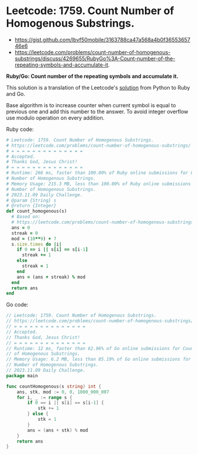 # Leetcode: 1759. Count Number of Homogenous Substrings.

- https://gist.github.com/lbvf50mobile/3163788ca47a568a4b0f3655365746e6
- https://leetcode.com/problems/count-number-of-homogenous-substrings/discuss/4269655/RubyGo%3A-Count-number-of-the-repeating-symbols-and-accumulate-it.

**Ruby/Go: Count number of the repeating symbols and accumulate it.**

This solution is a translation of the Leetcode's [solution](https://leetcode.com/problems/count-number-of-homogenous-substrings/solution/) from Python to
Ruby and Go.

Base algorithm is to increase counter when current symbol is equal to previous
one and add this number to the answer. To avoid integer overflow use modulo
operation on every addition.

Ruby code:
```Ruby
# Leetcode: 1759. Count Number of Homogenous Substrings.
# https://leetcode.com/problems/count-number-of-homogenous-substrings/
# = = = = = = = = = = = = = =
# Accepted.
# Thanks God, Jesus Christ!
# = = = = = = = = = = = = = =
# Runtime: 266 ms, faster than 100.00% of Ruby online submissions for Count
# Number of Homogenous Substrings.
# Memory Usage: 215.3 MB, less than 100.00% of Ruby online submissions for Count
# Number of Homogenous Substrings.
# 2023.11.09 Daily Challenge.
# @param {String} s
# @return {Integer}
def count_homogenous(s)
  # Based on:
  # https://leetcode.com/problems/count-number-of-homogenous-substrings/solution/
  ans = 0
  streak = 0
  mod = (10**9) + 7
  s.size.times do |i|
    if 0 == i || s[i] == s[i-1]
      streak += 1
    else
      streak = 1
    end
    ans = (ans + streak) % mod
  end
  return ans
end
```
Go code:
```Go
// Leetcode: 1759. Count Number of Homogenous Substrings.
// https://leetcode.com/problems/count-number-of-homogenous-substrings/
// = = = = = = = = = = = = = =
// Accepted.
// Thanks God, Jesus Christ!
// = = = = = = = = = = = = = =
// Runtime: 12 ms, faster than 62.96% of Go online submissions for Count Number
// of Homogenous Substrings.
// Memory Usage: 6.2 MB, less than 85.19% of Go online submissions for Count
// Number of Homogenous Substrings.
// 2023.11.09 Daily Challenge.
package main

func countHomogenous(s string) int {
	ans, stk, mod := 0, 0, 1000_000_007
	for i, _ := range s {
		if 0 == i || s[i] == s[i-1] {
			stk += 1
		} else {
			stk = 1
		}
		ans = (ans + stk) % mod
	}
	return ans
}
```
